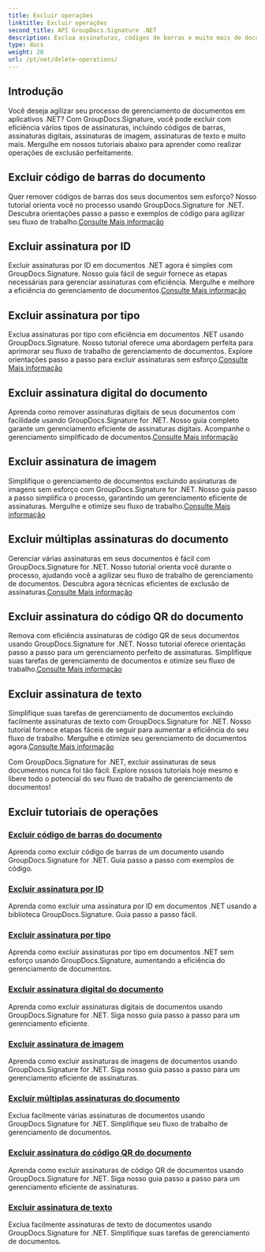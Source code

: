 ```yaml
---
title: Excluir operações
linktitle: Excluir operações
second_title: API GroupDocs.Signature .NET
description: Exclua assinaturas, códigos de barras e muito mais de documentos .NET com GroupDocs.Signature. Explore tutoriais para gerenciamento eficiente de documentos agora!
type: docs
weight: 20
url: /pt/net/delete-operations/
---
```

## Introdução

Você deseja agilizar seu processo de gerenciamento de documentos em aplicativos .NET? Com GroupDocs.Signature, você pode excluir com eficiência vários tipos de assinaturas, incluindo códigos de barras, assinaturas digitais, assinaturas de imagem, assinaturas de texto e muito mais. Mergulhe em nossos tutoriais abaixo para aprender como realizar operações de exclusão perfeitamente.

## Excluir código de barras do documento
 Quer remover códigos de barras dos seus documentos sem esforço? Nosso tutorial orienta você no processo usando GroupDocs.Signature for .NET. Descubra orientações passo a passo e exemplos de código para agilizar seu fluxo de trabalho.[Consulte Mais informação](./delete-barcode/)

## Excluir assinatura por ID
 Excluir assinaturas por ID em documentos .NET agora é simples com GroupDocs.Signature. Nosso guia fácil de seguir fornece as etapas necessárias para gerenciar assinaturas com eficiência. Mergulhe e melhore a eficiência do gerenciamento de documentos.[Consulte Mais informação](./delete-signature-by-id/)

## Excluir assinatura por tipo
Exclua assinaturas por tipo com eficiência em documentos .NET usando GroupDocs.Signature. Nosso tutorial oferece uma abordagem perfeita para aprimorar seu fluxo de trabalho de gerenciamento de documentos. Explore orientações passo a passo para excluir assinaturas sem esforço.[Consulte Mais informação](./delete-signature-by-type/)

## Excluir assinatura digital do documento
 Aprenda como remover assinaturas digitais de seus documentos com facilidade usando GroupDocs.Signature for .NET. Nosso guia completo garante um gerenciamento eficiente de assinaturas digitais. Acompanhe o gerenciamento simplificado de documentos.[Consulte Mais informação](./delete-digital-signature/)

## Excluir assinatura de imagem
 Simplifique o gerenciamento de documentos excluindo assinaturas de imagens sem esforço com GroupDocs.Signature for .NET. Nosso guia passo a passo simplifica o processo, garantindo um gerenciamento eficiente de assinaturas. Mergulhe e otimize seu fluxo de trabalho.[Consulte Mais informação](./delete-image-signature/)

## Excluir múltiplas assinaturas do documento
Gerenciar várias assinaturas em seus documentos é fácil com GroupDocs.Signature for .NET. Nosso tutorial orienta você durante o processo, ajudando você a agilizar seu fluxo de trabalho de gerenciamento de documentos. Descubra agora técnicas eficientes de exclusão de assinaturas.[Consulte Mais informação](./delete-multiple-signatures/)

## Excluir assinatura do código QR do documento
 Remova com eficiência assinaturas de código QR de seus documentos usando GroupDocs.Signature for .NET. Nosso tutorial oferece orientação passo a passo para um gerenciamento perfeito de assinaturas. Simplifique suas tarefas de gerenciamento de documentos e otimize seu fluxo de trabalho.[Consulte Mais informação](./delete-qr-code-signature/)

## Excluir assinatura de texto
 Simplifique suas tarefas de gerenciamento de documentos excluindo facilmente assinaturas de texto com GroupDocs.Signature for .NET. Nosso tutorial fornece etapas fáceis de seguir para aumentar a eficiência do seu fluxo de trabalho. Mergulhe e otimize seu gerenciamento de documentos agora.[Consulte Mais informação](./delete-text-signature/)

Com GroupDocs.Signature for .NET, excluir assinaturas de seus documentos nunca foi tão fácil. Explore nossos tutoriais hoje mesmo e libere todo o potencial do seu fluxo de trabalho de gerenciamento de documentos!
## Excluir tutoriais de operações
### [Excluir código de barras do documento](./delete-barcode/)
Aprenda como excluir código de barras de um documento usando GroupDocs.Signature for .NET. Guia passo a passo com exemplos de código.
### [Excluir assinatura por ID](./delete-signature-by-id/)
Aprenda como excluir uma assinatura por ID em documentos .NET usando a biblioteca GroupDocs.Signature. Guia passo a passo fácil.
### [Excluir assinatura por tipo](./delete-signature-by-type/)
Aprenda como excluir assinaturas por tipo em documentos .NET sem esforço usando GroupDocs.Signature, aumentando a eficiência do gerenciamento de documentos.
### [Excluir assinatura digital do documento](./delete-digital-signature/)
Aprenda como excluir assinaturas digitais de documentos usando GroupDocs.Signature for .NET. Siga nosso guia passo a passo para um gerenciamento eficiente.
### [Excluir assinatura de imagem](./delete-image-signature/)
Aprenda como excluir assinaturas de imagens de documentos usando GroupDocs.Signature for .NET. Siga nosso guia passo a passo para um gerenciamento eficiente de assinaturas.
### [Excluir múltiplas assinaturas do documento](./delete-multiple-signatures/)
Exclua facilmente várias assinaturas de documentos usando GroupDocs.Signature for .NET. Simplifique seu fluxo de trabalho de gerenciamento de documentos.
### [Excluir assinatura do código QR do documento](./delete-qr-code-signature/)
Aprenda como excluir assinaturas de código QR de documentos usando GroupDocs.Signature for .NET. Siga nosso guia passo a passo para um gerenciamento eficiente de assinaturas.
### [Excluir assinatura de texto](./delete-text-signature/)
Exclua facilmente assinaturas de texto de documentos usando GroupDocs.Signature for .NET. Simplifique suas tarefas de gerenciamento de documentos.